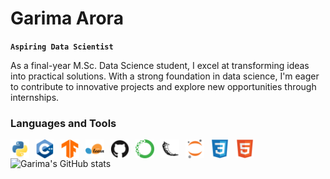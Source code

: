 <!--## Hi there 👋-->

<!--
**garimaarora15/garimaarora15** is a ✨ _special_ ✨ repository because its `README.md` (this file) appears on your GitHub profile.

Here are some ideas to get you started:

- 🔭 I’m currently working on ...
- 🌱 I’m currently learning ...
- 👯 I’m looking to collaborate on ...
- 🤔 I’m looking for help with ...
- 💬 Ask me about ...
- 📫 How to reach me: ...
- 😄 Pronouns: ...
- ⚡ Fun fact: ...
-->

# Garima Arora

**`Aspiring Data Scientist`**

As a final-year M.Sc. Data Science student, I excel at transforming ideas into practical solutions. With a strong foundation in data science, I'm eager to contribute to innovative projects and explore new opportunities through internships.

### Languages and Tools
<img align = "left" alt = "Python" width = "30px" style = "padding-right: 10px;" src = "https://github.com/devicons/devicon/blob/v2.16.0/icons/python/python-original.svg">
<img align = "left" alt = "C++" width = "30px" style = "padding-right: 10px;" src = "https://github.com/devicons/devicon/blob/v2.16.0/icons/cplusplus/cplusplus-original.svg">
<img align = "left" alt = "Tensorflow" width = "30px" style = "padding-right: 10px;" src = "https://github.com/devicons/devicon/blob/v2.16.0/icons/tensorflow/tensorflow-original.svg">
<img align = "left" alt = "Scikit-Learn" width = "30px" style = "padding-right: 10px;" src = "https://github.com/devicons/devicon/blob/v2.16.0/icons/scikitlearn/scikitlearn-original.svg">
<img align = "left" alt = "Github" width = "30px" style = "padding-right: 10px;" src = "https://github.com/devicons/devicon/blob/v2.16.0/icons/github/github-original.svg">
<img align = "left" alt = "Anaconda" width = "30px" style = "padding-right: 10px;" src = "https://github.com/devicons/devicon/blob/v2.16.0/icons/anaconda/anaconda-original.svg">
<img align = "left" alt = "Flask" width = "30px" style = "padding-right: 10px;" src = "https://github.com/devicons/devicon/blob/v2.16.0/icons/flask/flask-original.svg">
<img align = "left" alt = "Jupyter" width = "30px" style = "padding-right: 10px;" src = "https://github.com/devicons/devicon/blob/v2.16.0/icons/jupyter/jupyter-original.svg">
<img align = "left" alt = "CSS" width = "30px" style = "padding-right: 10px;" src = "https://github.com/devicons/devicon/blob/v2.16.0/icons/css3/css3-original.svg">
<img align = "left" alt = "HTML" width = "30px" style = "padding-right: 10px;" src = "https://github.com/devicons/devicon/blob/v2.16.0/icons/html5/html5-original.svg">

![Garima's GitHub stats](https://github-readme-stats.vercel.app/api?username=garimaarora15&show_icons=true&theme=radical)
